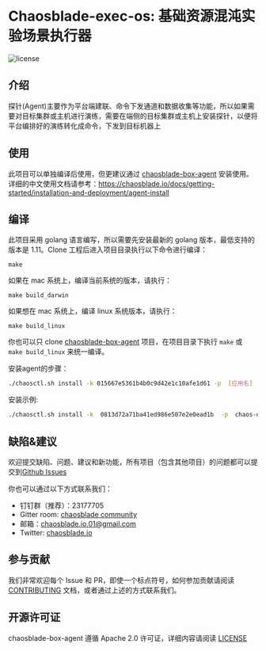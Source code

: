 # Chaosblade-exec-os: 基础资源混沌实验场景执行器
![license](https://img.shields.io/github/license/chaosblade-io/chaosblade.svg)

## 介绍
探针(Agent)主要作为平台端建联、命令下发通道和数据收集等功能，所以如果需要对目标集群或主机进行演练，需要在端侧的目标集群或主机上安装探针，以便将平台编排好的演练转化成命令，下发到目标机器上

## 使用
此项目可以单独编译后使用，但更建议通过 [chaosblade-box-agent](https://github.com/chaosblade-io/chaosblade-box-agent) 安装使用。详细的中文使用文档请参考：https://chaosblade.io/docs/getting-started/installation-and-deployment/agent-install

## 编译
此项目采用 golang 语言编写，所以需要先安装最新的 golang 版本，最低支持的版本是 1.11。Clone 工程后进入项目目录执行以下命令进行编译：
```shell script
make
```
如果在 mac 系统上，编译当前系统的版本，请执行：
```shell script
make build_darwin
```
如果想在 mac 系统上，编译 linux 系统版本，请执行：
```shell script
make build_linux
```
你也可以只 clone [chaosblade-box-agent](https://github.com/chaosblade-io/chaosblade-box-agent) 项目，在项目目录下执行 `make` 或 `make build_linux` 来统一编译。

安装agent的步骤：
```bash
./chaosctl.sh install -k 015667e5361b4b0c9d42e1c10afe1d61 -p  [应用名]  -g  [应用分组]  -P  [agent端口号]  -t [chaosblade-box ip:port]
```

安装示例:
```bash
./chaosctl.sh install -k  0813d72a71ba41ed986e507e2e0ead1b  -p  chaos-default-app  -g  chaos-default-app-group  -P 19527 -t 127.0.0.1
```

## 缺陷&建议
欢迎提交缺陷、问题、建议和新功能，所有项目（包含其他项目）的问题都可以提交到[Github Issues](https://github.com/chaosblade-io/chaosblade/issues) 

你也可以通过以下方式联系我们：
* 钉钉群（推荐）：23177705
* Gitter room: [chaosblade community](https://gitter.im/chaosblade-io/community)
* 邮箱：chaosblade.io.01@gmail.com
* Twitter: [chaosblade.io](https://twitter.com/ChaosbladeI)

## 参与贡献
我们非常欢迎每个 Issue 和 PR，即使一个标点符号，如何参加贡献请阅读 [CONTRIBUTING](CONTRIBUTING.md) 文档，或者通过上述的方式联系我们。

## 开源许可证
chaosblade-box-agent 遵循 Apache 2.0 许可证，详细内容请阅读 [LICENSE](LICENSE)

